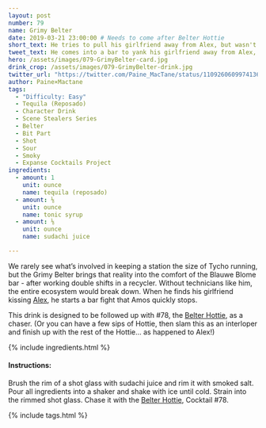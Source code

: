 ```yaml
---
layout: post
number: 79
name: Grimy Belter
date: 2019-03-21 23:00:00 # Needs to come after Belter Hottie
short_text: He tries to pull his girlfriend away from Alex, but wasn't counting on Amos. 
tweet_text: He comes into a bar to yank his girlfriend away from Alex, but wasn't counting on Amos. [@tedserious](https://twitter.com/tedserious) has only one line, and it's all in Lang Belta, but he makes it completely clear exactly what's going on.
hero: /assets/images/079-GrimyBelter-card.jpg
drink_crop: /assets/images/079-GrimyBelter-drink.jpg
twitter_url: "https://twitter.com/Paine_MacTane/status/1109260609974136832"
author: Paine×Mactane
tags:
  - "Difficulty: Easy"
  - Tequila (Reposado)
  - Character Drink
  - Scene Stealers Series
  - Belter
  - Bit Part
  - Shot
  - Sour
  - Smoky
  - Expanse Cocktails Project
ingredients:
  - amount: 1
    unit: ounce
    name: tequila (reposado)
  - amount: ⅛
    unit: ounce
    name: tonic syrup
  - amount: ⅛
    unit: ounce
    name: sudachi juice

---
```


We rarely see what’s involved in keeping a station the size of Tycho running, but the Grimy Belter brings that reality into the comfort of the Blauwe Blome bar - after working double shifts in a recycler. Without technicians like him, the entire ecosystem would break down. When he finds his girlfriend kissing [Alex](/cocktails/2018/03/08/alex-kamal/), he starts a bar fight that Amos quickly stops.

This drink is designed to be followed up with #78, the [Belter Hottie](/cocktails/2019/03/21/belter-hottie/), as a chaser. (Or you can have a few sips of Hottie, then slam this as an interloper and finish up with the rest of the Hottie... as happened to Alex!)

{% include ingredients.html %}

#### Instructions:

Brush the rim of a shot glass with sudachi juice and rim it with smoked salt. Pour all ingredients into a shaker and shake with ice until cold. Strain into the rimmed shot glass. Chase it with the [Belter Hottie](/cocktails/2019/03/21/belter-hottie/), Cocktail #78.

{% include tags.html %}
